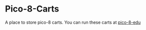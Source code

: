 # Pico-8-Carts
A place to store pico-8 carts.
You can run these carts at [pico-8-edu](pico-8-edu.com)
